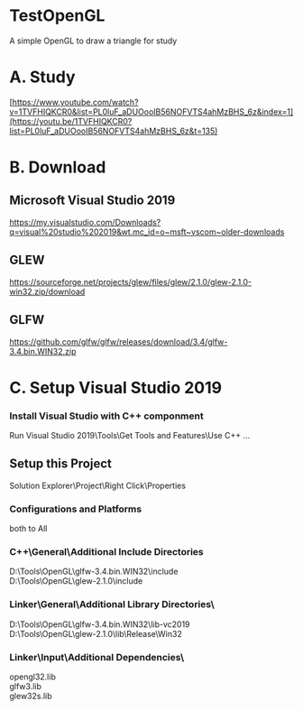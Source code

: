 # TestOpenGL
A simple OpenGL to draw a triangle for study

# A. Study
[https://www.youtube.com/watch?v=1TVFHIQKCR0&list=PL0luF_aDUOooIB56NOFVTS4ahMzBHS_6z&index=1](https://youtu.be/1TVFHIQKCR0?list=PL0luF_aDUOooIB56NOFVTS4ahMzBHS_6z&t=135)

# B. Download
## Microsoft Visual Studio 2019
https://my.visualstudio.com/Downloads?q=visual%20studio%202019&wt.mc_id=o~msft~vscom~older-downloads
## GLEW
https://sourceforge.net/projects/glew/files/glew/2.1.0/glew-2.1.0-win32.zip/download
## GLFW
https://github.com/glfw/glfw/releases/download/3.4/glfw-3.4.bin.WIN32.zip

# C. Setup Visual Studio 2019
### Install Visual Studio with C++ componment
Run Visual Studio 2019\Tools\Get Tools and Features\Use C++ ...

## Setup this Project
Solution Explorer\Project\Right Click\Properties    
### Configurations and Platforms
both to All
### C++\General\Additional Include Directories
D:\Tools\OpenGL\glfw-3.4.bin.WIN32\include  
D:\Tools\OpenGL\glew-2.1.0\include  
### Linker\General\Additional Library Directories\
D:\Tools\OpenGL\glfw-3.4.bin.WIN32\lib-vc2019  
D:\Tools\OpenGL\glew-2.1.0\lib\Release\Win32  
### Linker\Input\Additional Dependencies\
opengl32.lib  
glfw3.lib  
glew32s.lib  
